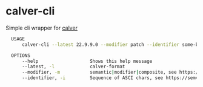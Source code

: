 # calver-cli

Simple cli wrapper for [calver](https://www.npmjs.com/package/calver)

```bash
  USAGE
      calver-cli --latest 22.9.9.0 --modifier patch --identifier some-branch-abcd123

  OPTIONS
      --help                   Shows this help message
      --latest, -l             calver-format
      --modifier, -m           semantic|modifier|composite, see https://github.com/muratgozel/node-calver
      --identifier, -i         Sequence of ASCI chars, see https://semver.org/#spec-item-10
```
